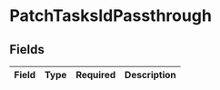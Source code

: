 # PatchTasksIdPassthrough


## Fields

| Field       | Type        | Required    | Description |
| ----------- | ----------- | ----------- | ----------- |